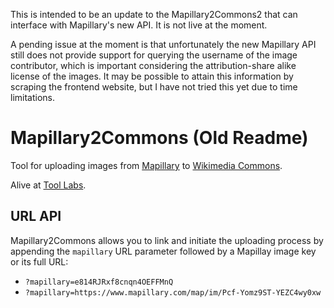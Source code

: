 This is intended to be an update to the Mapillary2Commons2 that can interface with Mapillary's new API. It is not live at the moment.

A pending issue at the moment is that unfortunately the new Mapillary API still does not provide support for querying the username of the image contributor, which is important considering the attribution-share alike license of the images. It may be possible to attain this information by scraping the frontend website, but I have not tried this yet due to time limitations.

# Mapillary2Commons (Old Readme)

Tool for uploading images from [Mapillary](https://www.mapillary.com/) to [Wikimedia Commons](https://commons.wikimedia.org/).

Alive at [Tool Labs](https://tools.wmflabs.org/mapillary-commons/mapillary2commons/).

## URL API

Mapillary2Commons allows you to link and initiate the uploading process by appending the `mapillary` URL parameter followed by a Mapillay image key or its full URL:

 - `?mapillary=e814RJRxf8cnqn4OEFFMnQ`
 - `?mapillary=https://www.mapillary.com/map/im/Pcf-Yomz9ST-YEZC4wy0xw`
